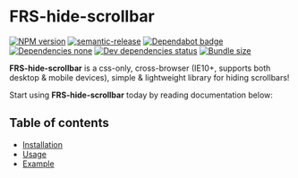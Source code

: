 # FRS-hide-scrollbar

[![NPM version](https://img.shields.io/npm/v/frs-hide-scrollbar.svg?style=flat)](https://www.npmjs.com/package/frs-hide-scrollbar)
[![semantic-release](https://img.shields.io/badge/%20%20%F0%9F%93%A6%F0%9F%9A%80-semantic--release-e10079.svg)](https://github.com/semantic-release/semantic-release)
[![Dependabot badge](https://api.dependabot.com/badges/status?host=github&repo=FRSource/FRS-hide-scrollbar)](https://dependabot.com/)
[![Dependencies none](https://img.shields.io/badge/dependencies-none-brightgreen)](https://david-dm.org/frsource/frs-hide-scrollbar)
[![Dev dependencies status](https://david-dm.org/frsource/frs-hide-scrollbar/dev-status.svg)](https://david-dm.org/frsource/frs-hide-scrollbar?type=dev)
[![Bundle size](https://img.shields.io/bundlephobia/minzip/frs-hide-scrollbar)](https://bundlephobia.com/result?p=frs-hide-scrollbar)

**FRS-hide-scrollbar** is a css-only, cross-browser (IE10+, supports both desktop & mobile devices), simple & lightweight library for hiding scrollbars!

Start using **FRS-hide-scrollbar** today by reading documentation below:

## Table of contents

* [Installation](https://www.frsource.org/FRS-hide-scrollbar/installation)
* [Usage](https://www.frsource.org/FRS-hide-scrollbar/usage)
* [Example](https://www.frsource.org/FRS-hide-scrollbar/example)
